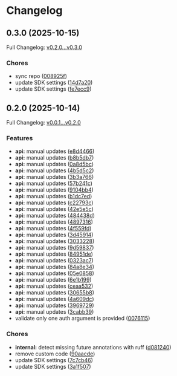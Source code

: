 # Changelog

## 0.3.0 (2025-10-15)

Full Changelog: [v0.2.0...v0.3.0](https://github.com/alzheltkovskiy-hubspot/hubspot-sdk-python/compare/v0.2.0...v0.3.0)

### Chores

* sync repo ([008925f](https://github.com/alzheltkovskiy-hubspot/hubspot-sdk-python/commit/008925fc9326b107f2b9ace7c14e69c8242cb01f))
* update SDK settings ([14d7a20](https://github.com/alzheltkovskiy-hubspot/hubspot-sdk-python/commit/14d7a20e2a52cfb063b74f5ca1f2da8ec372d360))
* update SDK settings ([fe7ecc9](https://github.com/alzheltkovskiy-hubspot/hubspot-sdk-python/commit/fe7ecc9a9084ebb3bf5bd22cbb1af76fe1e5ba7b))

## 0.2.0 (2025-10-14)

Full Changelog: [v0.0.1...v0.2.0](https://github.com/alzheltkovskiy-hubspot/hubspot-sdk-python/compare/v0.0.1...v0.2.0)

### Features

* **api:** manual updates ([e8d4466](https://github.com/alzheltkovskiy-hubspot/hubspot-sdk-python/commit/e8d44662c29a42a88e23dc497d4648c277816500))
* **api:** manual updates ([b8b5db7](https://github.com/alzheltkovskiy-hubspot/hubspot-sdk-python/commit/b8b5db7fb7b514865c7b1b549e54bd2ddb3abbb7))
* **api:** manual updates ([0a8d5bc](https://github.com/alzheltkovskiy-hubspot/hubspot-sdk-python/commit/0a8d5bc513cec8dcdd4d152cc45d8b3978ba69e3))
* **api:** manual updates ([4b5d5c2](https://github.com/alzheltkovskiy-hubspot/hubspot-sdk-python/commit/4b5d5c2d7c54cfcd6d169294731a24f4a18a78b6))
* **api:** manual updates ([3b3a766](https://github.com/alzheltkovskiy-hubspot/hubspot-sdk-python/commit/3b3a766e4509bc9363d2664bd50615b4fecf3aea))
* **api:** manual updates ([57b241c](https://github.com/alzheltkovskiy-hubspot/hubspot-sdk-python/commit/57b241cf8e1d19ad159b19c6a10d345aba4bb2d2))
* **api:** manual updates ([9104bb4](https://github.com/alzheltkovskiy-hubspot/hubspot-sdk-python/commit/9104bb4b260122bb968f0716ebf41f3084650424))
* **api:** manual updates ([b1dc7ed](https://github.com/alzheltkovskiy-hubspot/hubspot-sdk-python/commit/b1dc7edea5cefd85f8905d4590a2ad4fe6f027b5))
* **api:** manual updates ([c22793c](https://github.com/alzheltkovskiy-hubspot/hubspot-sdk-python/commit/c22793cc46a14262ff28b7c1198051f233c04044))
* **api:** manual updates ([42e5e5c](https://github.com/alzheltkovskiy-hubspot/hubspot-sdk-python/commit/42e5e5cb6cacfc8f00d314e625dc5f8d37d02441))
* **api:** manual updates ([484438d](https://github.com/alzheltkovskiy-hubspot/hubspot-sdk-python/commit/484438d7eb5aad2556a7ff79e0b6fb5cf299dd35))
* **api:** manual updates ([4897316](https://github.com/alzheltkovskiy-hubspot/hubspot-sdk-python/commit/4897316c365da980e4a8878f8e318d554e6249a5))
* **api:** manual updates ([4f559fd](https://github.com/alzheltkovskiy-hubspot/hubspot-sdk-python/commit/4f559fd07e461db0387f42e9f2ff6853dd7c0f3e))
* **api:** manual updates ([3d45914](https://github.com/alzheltkovskiy-hubspot/hubspot-sdk-python/commit/3d459143afee86656e77f40f70d70045dd90f2a6))
* **api:** manual updates ([3033228](https://github.com/alzheltkovskiy-hubspot/hubspot-sdk-python/commit/303322897756a33394fa13a3989b3a2543df4f79))
* **api:** manual updates ([9d59837](https://github.com/alzheltkovskiy-hubspot/hubspot-sdk-python/commit/9d59837a7756261b7c181f22c0b01a3802cd29a1))
* **api:** manual updates ([84951de](https://github.com/alzheltkovskiy-hubspot/hubspot-sdk-python/commit/84951def7eeb65ac763dffd196299fcc38fd2569))
* **api:** manual updates ([0323ac7](https://github.com/alzheltkovskiy-hubspot/hubspot-sdk-python/commit/0323ac76f5b3eb2bdc4bebecbcd5885907d847fc))
* **api:** manual updates ([84a8e34](https://github.com/alzheltkovskiy-hubspot/hubspot-sdk-python/commit/84a8e34ff296ad2ad46dd691623e1966039365b9))
* **api:** manual updates ([05e0858](https://github.com/alzheltkovskiy-hubspot/hubspot-sdk-python/commit/05e0858d369002fb39ca41aeed672818af39b946))
* **api:** manual updates ([6e1b199](https://github.com/alzheltkovskiy-hubspot/hubspot-sdk-python/commit/6e1b19930983184ae08fbdee376ed8efd07cc8be))
* **api:** manual updates ([ceaa532](https://github.com/alzheltkovskiy-hubspot/hubspot-sdk-python/commit/ceaa5329d7e32372e278bdac1d73030be8f172d4))
* **api:** manual updates ([30655b8](https://github.com/alzheltkovskiy-hubspot/hubspot-sdk-python/commit/30655b87ac4f0137c9ab83698be81a9149a3f297))
* **api:** manual updates ([4a609dc](https://github.com/alzheltkovskiy-hubspot/hubspot-sdk-python/commit/4a609dccf8dc657548efd175618f543ca82b12da))
* **api:** manual updates ([3969729](https://github.com/alzheltkovskiy-hubspot/hubspot-sdk-python/commit/396972945f50f61c0b6a40d70fe6678167e91e71))
* **api:** manual updates ([3cabb39](https://github.com/alzheltkovskiy-hubspot/hubspot-sdk-python/commit/3cabb3962014cf21637748c8ddeadf0292313efc))
* validate only one auth argument is provided ([0076115](https://github.com/alzheltkovskiy-hubspot/hubspot-sdk-python/commit/00761152c8b36465d57033f92ef641f34d4b7ed2))


### Chores

* **internal:** detect missing future annotations with ruff ([d081240](https://github.com/alzheltkovskiy-hubspot/hubspot-sdk-python/commit/d081240d9659a63e5f47a104cea17ab2518c0a58))
* remove custom code ([90aacde](https://github.com/alzheltkovskiy-hubspot/hubspot-sdk-python/commit/90aacde1159d3a9e4b23f8dd69149c8b405895d3))
* update SDK settings ([7c7cb46](https://github.com/alzheltkovskiy-hubspot/hubspot-sdk-python/commit/7c7cb46581fd7f791eda9955703886b0c5b07a27))
* update SDK settings ([3a1f507](https://github.com/alzheltkovskiy-hubspot/hubspot-sdk-python/commit/3a1f507a4a36945fce28719e54c7cd626f217641))

